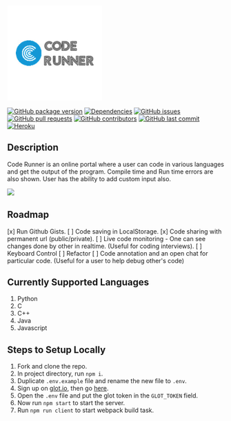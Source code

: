 ![Logo](/logo.jpg?raw=true)

[![GitHub package version](https://img.shields.io/github/package-json/v/itaditya/Code-Runner.svg?style=flat-square)](https://github.com/itaditya/Code-Runner) [![Dependencies](https://david-dm.org/itaditya/Code-Runner.svg?style=flat-square)](https://github.com/itaditya/Code-Runner/network/dependencies) [![GitHub issues](https://img.shields.io/github/issues/itaditya/Code-Runner.svg?style=flat-square)](https://github.com/itaditya/Code-Runner/issues) [![GitHub pull requests](https://img.shields.io/github/issues-pr/itaditya/Code-Runner.svg?style=flat-square)](https://github.com/itaditya/Code-Runner/pulls) [![GitHub contributors](https://img.shields.io/github/contributors/itaditya/Code-Runner.svg?style=flat-square)](https://github.com/itaditya/Code-Runner/graphs/contributors) [![GitHub last commit](https://img.shields.io/github/last-commit/itaditya/Code-Runner.svg?style=flat-square)](https://github.com/itaditya/Code-Runner/commits/master) [![Heroku](http://heroku-badge.herokuapp.com/?app=codingrunner&style=flat)](codingrunner.herokuapp.com)

## Description

 Code Runner is an online portal where a user can code in various languages and get the output of the program. Compile time and Run time errors are also shown. User has the ability to add custom input also.



![](https://i.imgur.com/8zOVrfH.gif)

## Roadmap

 [x] Run Github Gists.
 [ ] Code saving in LocalStorage.
 [x] Code sharing with permanent url (public/private).
 [ ] Live code monitoring - One can see changes done by other in realtime. (Useful for coding interviews).
 [ ] Keyboard Control
 [ ] Refactor
 [ ] Code annotation and an open chat for particular code. (Useful for a user to help debug other's code)

## Currently Supported Languages
 1. Python
 2. C
 3. C++
 4. Java
 5. Javascript

## Steps to Setup Locally

 1. Fork and clone the repo.
 2. In project directory, run `npm i`.
 3. Duplicate `.env.example` file and rename the new file to `.env`.
 4. Sign up on [glot.io](https://glot.io), then go [here](https://glot.io/account/token).
 5. Open the `.env` file and put the glot token in the `GLOT_TOKEN` field.
 6. Now run `npm start` to start the server.
 7. Run `npm run client` to start webpack build task.
